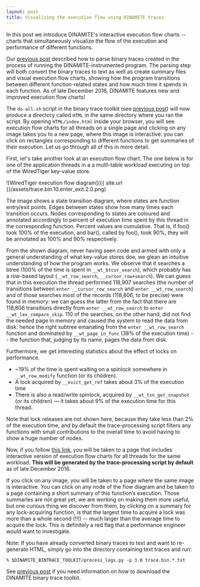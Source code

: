 ```yaml
---
layout: post
title: Visualizing the execution flow using DINAMITE traces
---
```


In this post we introduce DINAMITE's interactive execution flow charts -- charts that simultaneously visualize the
flow of the execution and performance of different functions.

<!--more-->

Our [previous post](https://dinamite-toolkit.github.io/2016/12/02/visualize-execution-flow-WT)
described how to parse binary traces created in the process of running the
DINAMITE-instrumented program. The parsing step will both convert the binary traces to
text as well as create summary files and visual execution flow charts, showing how the
program transitions between different function-related states and how much time
it spends in each function. As of late December 2016, DINAMITE features new and improved
execution flow charts!

The `do-all.sh` script in the binary trace toolkit (see [previous post](https://dinamite-toolkit.github.io/2016/12/02/visualize-execution-flow-WT))
will now produce a directory called `HTML` in the same directory where you ran the script.
By opening `HTML/index.html` inside your browser, you will see execution flow charts
for all threads on a single page and clicking on any image takes you to a new page,
where this image is interactive: you can click on rectangles corresponding to
different functions to get summaries of their execution. Let us go through all
of this in more detail.

First, let's take another look at an execution flow chart. The one below is for
one of the application threads in a a multi-table workload executing on top of
the WiredTiger key-value store.

![WiredTiger execution flow diagram]({{ site.url }}/assets/trace.bin.10.enter_exit.2.0.png)

The image shows a state transition diagram, where states are function entry/exit points.
Edges between states show how many times each transition occurs. Nodes
corresponding to states are coloured and annotated accordingly to percent of
execution time spent by this thread in the corresponding function.
Percent values are cumulative. That is, if foo() took 100% of the execution,
and bar(), called by foo(), took 90%, they will be annotated as 100% and 90% respectively.

From the shown diagram, never having seen code and armed with only a general
understanding of what key-value stores doe, we glean an intuitive understanding
of how the program works.
We observe that it searches a btree (100% of the time is spent in `__wt_btcur_search`),
which probably has a row-based layout (`__wt_row_search`, `__cursor_row+search`).
We can guess that in this execution the thread performed 118,907 searches (the number
of transitions between `enter __cursor_row_search` and `enter __wt_row_search`) and
of those searches most of the records (118,806, to be precise) were found in memory:
we can guess the latter from the fact that there are 118,806 transitions directly from
`enter __wt_row_search` to `enter __wt_lex_compare_skip`. 110 of the searches,
on the other hand, did not find the needed page in memory and caused the system to
read the data from disk: hence the right subtree emanating from the `enter __wt_row_search`
function and dominated by `__wt_page_in_func` (38% of the execution time) -- the
function that, judging by its name, pages the data from disk.

Furthermore, we get interesting statistics about the effect of locks on performance.

 * ~19% of the time is spent waiting on a spinlock somewhere in `__wt_row_modify` function (or its children). 
 * A lock acquired by `__evict_get_ref` takes about 3% of the execution time
 * There is also a read/write spinlock, acquired by `__wt_txn_get_snapshot` (or
 its children) — it takes about 9% of the execution time for this thread.

Note that lock releases are not shown here, because they take less than 2% of
the execution time, and by default the trace-processing script filters any
functions with small contributions to the overall time to avoid having to show
a huge number of nodes.

Now, if you follow [this link](http://www.ece.ubc.ca/~sasha/tmp/EVICT-MULTI-DINAMITE),
you will be taken to a page that includes interactive
version of execution flow charts for all threads for the same workload. **This will be
generated by the trace-processing script by default** as of late December 2016.

If you click on any image, you will be taken to a page where the same image is
interactive. You can click on any node of the flow diagram and be taken to a
page containing a short summary of this function’s execution. Those summaries are
not great yet; we are working on making them more useful, but one curious thing
we discover from them, by clicking on a summary for any lock-acquiring function,
is that the largest time to acquire a lock was more than a whole second (!!!) --
much larger than the average time to acquire the lock. This is definitely a red
flag that a performance engineer would want to investigate.

Note: If you have already converted binary traces to text and want to re-generate HTML,
simply go into the directory containing text traces and run:

   ```
   % $DINAMITE_BINTRACE_TOOLKIT/process_logs.py -p 3.0 trace.bin.*.txt
   ```

See [previous post](https://dinamite-toolkit.github.io/2016/12/02/visualize-execution-flow-WT)
if you need information on how to download the DINAMITE binary trace toolkit.


